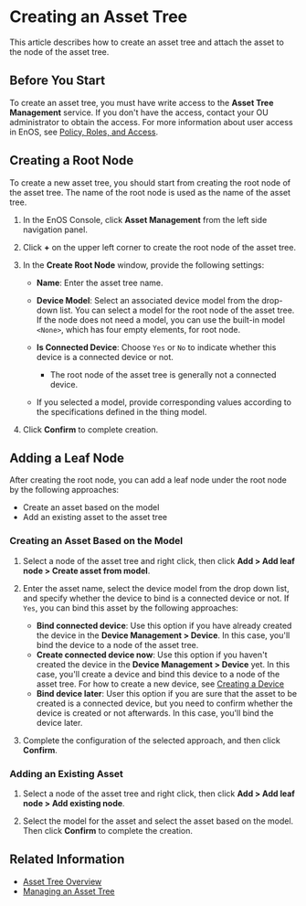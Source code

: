 # Creating an Asset Tree

This article describes how to create an asset tree and attach the asset to the node of the asset tree.

## Before You Start

To create an asset tree, you must have write access to the **Asset Tree Management** service. If you don't have the access, contact your OU administrator to obtain the access. For more information about user access in EnOS, see [Policy, Roles, and Access](/docs/iam/en/dev/access_policy).

## Creating a Root Node

To create a new asset tree, you should start from creating the root node of the asset tree. The name of the root node is used as the name of the asset tree.

1. In the EnOS Console, click **Asset Management** from the left side navigation panel.

2. Click  **+**  on the upper left corner to create the root node of the asset tree.

3. In the **Create Root Node** window, provide the following settings:

   - **Name**: Enter the asset tree name.
   - **Device Model**: Select an associated device model from the drop-down list.
     You can select a model for the root node of the asset tree. If the node does not need a model, you can use the built-in model `<None>`, which has four empty elements, for root node.
   - **Is Connected Device**: Choose `Yes` or `No` to indicate whether this device is a connected device or not.
     + The root node of the asset tree is generally not a connected device.

   - If you selected a model, provide corresponding values ​​according to the specifications defined in the thing model.

4. Click **Confirm** to complete creation.

## Adding a Leaf Node

After creating the root node, you can add a leaf node under the root node by the following approaches:

- Create an asset based on the model
- Add an existing asset to the asset tree

### Creating an Asset Based on the Model

1. Select a node of the asset tree and right click, then click **Add > Add leaf node > Create asset from model**.

2. Enter the asset name, select the device model from the drop down list, and specify whether the device to bind is a connected device or not. If `Yes`, you can bind this asset by the following approaches:

   - **Bind connected device**: Use this option if you have already created the device in the **Device Management > Device**. In this case, you'll bind the device to a node of the asset tree.
   - **Create connected device now**: Use this option if you haven't created the device in the **Device Management > Device** yet. In this case, you'll create a device and bind this device to a node of the asset tree. For how to create a new device, see [Creating a Device](../device/manage/creating_device)
   - **Bind device later**: User this option if you are sure that the asset to be created is a connected device, but you need to confirm whether the device is created or not afterwards. In this case, you'll bind the device later.

3. Complete the configuration of the selected approach, and then click **Confirm**.

### Adding an Existing Asset

1. Select a node of the asset tree and right click, then click **Add > Add leaf node > Add existing node**.

2. Select the model for the asset and select the asset based on the model. Then click **Confirm** to complete the creation.

## Related Information

- [Asset Tree Overview](assettree_overview)
- [Managing an Asset Tree](managing_assettree)

